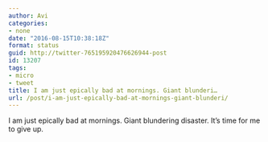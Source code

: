 ```yaml
---
author: Avi
categories:
- none
date: "2016-08-15T10:38:18Z"
format: status
guid: http://twitter-765195920476626944-post
id: 13207
tags:
- micro
- tweet
title: I am just epically bad at mornings. Giant blunderi…
url: /post/i-am-just-epically-bad-at-mornings-giant-blunderi/
---
```

I am just epically bad at mornings. Giant blundering disaster. It’s time for me to give up.